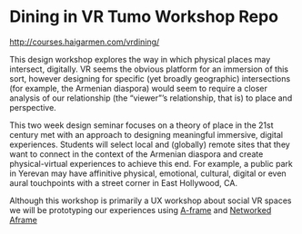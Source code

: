 # Dining in VR Tumo Workshop Repo
http://courses.haigarmen.com/vrdining/

This design workshop explores the way in which physical places may intersect, digitally. VR seems the obvious platform for an immersion of this sort, however designing for specific (yet broadly geographic) intersections (for example, the Armenian diaspora) would seem to require a closer analysis of our relationship (the “viewer”’s relationship, that is) to place and perspective.

This two week design seminar focuses on a theory of place in the 21st century met with an approach to designing meaningful immersive, digital experiences. Students will select local and (globally) remote sites that they want to connect in the context of the Armenian diaspora and create physical-virtual experiences to achieve this end. For example, a public park in Yerevan may have affinitive physical, emotional, cultural, digital or even aural touchpoints with a street corner in East Hollywood, CA.

Although this workshop is primarily a UX workshop about social VR spaces we will be prototyping our experiences using [A-frame](https://aframe.io) and [Networked Aframe](https://github.com/networked-aframe/networked-aframe)

